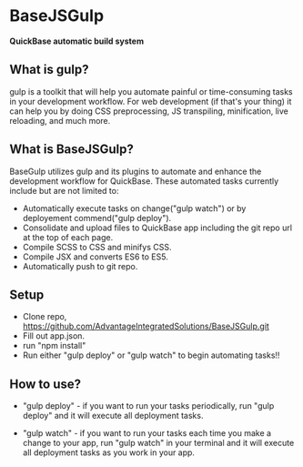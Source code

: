 # BaseJSGulp
**QuickBase automatic build system**

## What is gulp?

gulp is a toolkit that will help you automate painful or time-consuming tasks in your development workflow. For web development (if that's your thing) it can help you by doing CSS preprocessing, JS transpiling, minification, live reloading, and much more.

## What is BaseJSGulp?

BaseGulp utilizes gulp and its plugins to automate and enhance the development workflow for QuickBase. These automated tasks currently include but are not limited to:
- Automatically execute tasks on change("gulp watch") or by deployement commend("gulp deploy").
- Consolidate and upload files to QuickBase app including the git repo url at the top of each page.
- Compile SCSS to CSS and minifys CSS.
- Compile JSX and converts ES6 to ES5.
- Automatically push to git repo.

## Setup
- Clone repo, https://github.com/AdvantageIntegratedSolutions/BaseJSGulp.git
- Fill out app.json.
- run "npm install"
- Run either "gulp deploy" or "gulp watch" to begin automating tasks!!

## How to use?
- "gulp deploy" - if you want to run your tasks periodically, run "gulp deploy" and it will execute all deployment tasks.

- "gulp watch" - if you want to run your tasks each time you make a change to your app, run "gulp watch" in your terminal and it will execute all deployment tasks as you work in your app.
